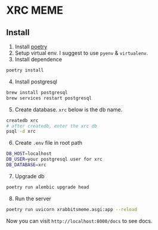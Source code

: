 # XRC MEME

## Install
1. Install [poetry](https://python-poetry.org/)
2. Setup virtual env. I suggest to use `pyenv` & `virtualenv`.
3. Install dependence
```bash
poetry install
```
4. Install postgresql
```bash
brew install postgresql
brew services restart postgresql
```
5. Create database. `xrc` below is the db name.
```bash
createdb xrc
# after createdb, enter the xrc db
psql -d xrc
```
6. Create `.env` file in root path
```bash
DB_HOST=localhost
DB_USER=your postgresql user for xrc
DB_DATABASE=xrc
```
7. Upgrade db
```bash
poetry run alembic upgrade head
```
8. Run the server
```bash
poetry run uvicorn xrabbitsmeme.asgi:app --reload
```

Now you can visit `http://localhost:8000/docs` to see docs.
